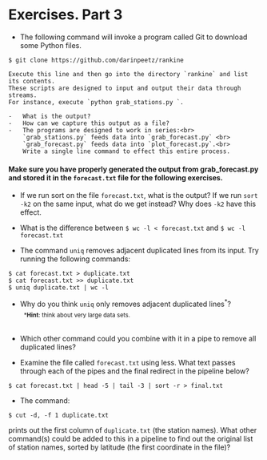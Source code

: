 # Exercises. Part 3

-   The following command will invoke a program called Git to download some Python files.
```
$ git clone https://github.com/darinpeetz/rankine
```     
    Execute this line and then go into the directory `rankine` and list its contents.
    These scripts are designed to input and output their data through streams.
    For instance, execute `python grab_stations.py `.

    -   What is the output?
    -   How can we capture this output as a file?
    -   The programs are designed to work in series:<br>
        `grab_stations.py` feeds data into `grab_forecast.py` <br>
        `grab_forecast.py` feeds data into `plot_forecast.py`.<br>
        Write a single line command to effect this entire process.

<!--
```
python grab-stations.py > stations.txt
python grab-forecast.py < stations.txt > forecast.txt
python plot-forecast.py < forecast.txt
```
-->

#### Make sure you have properly generated the output from grab_forecast.py and stored it in the `forecast.txt` file for the following exercises.

-   If we run sort on the file `forecast.txt`, what is the output?  If we run
    `sort -k2` on the same input, what do we get instead? Why does `-k2`
    have this effect.

-   What is the difference between
    `$ wc -l < forecast.txt`
    and
    `$ wc -l forecast.txt`

-   The command `uniq` removes adjacent duplicated lines from its input.
    Try running the following commands:

```
$ cat forecast.txt > duplicate.txt
$ cat forecast.txt >> duplicate.txt
$ uniq duplicate.txt | wc -l
```

- Why do you think `uniq` only removes adjacent duplicated lines<sup>*</sup>?<br>
&nbsp;<sub> ***Hint**: think about very large data sets.</sub><br><br>
- Which other command could you combine with it in a pipe to remove all duplicated lines?

-   Examine the file called `forecast.txt` using less.  What text passes through
    each of the pipes and the final redirect in the pipeline below?

```
$ cat forecast.txt | head -5 | tail -3 | sort -r > final.txt
```

-   The command:

```    
$ cut -d, -f 1 duplicate.txt
```
prints out the first column of `duplicate.txt` (the station names). What other command(s) could be added to this in a pipeline to find out the original list of station names, sorted by latitude (the first coordinate in the file)?
